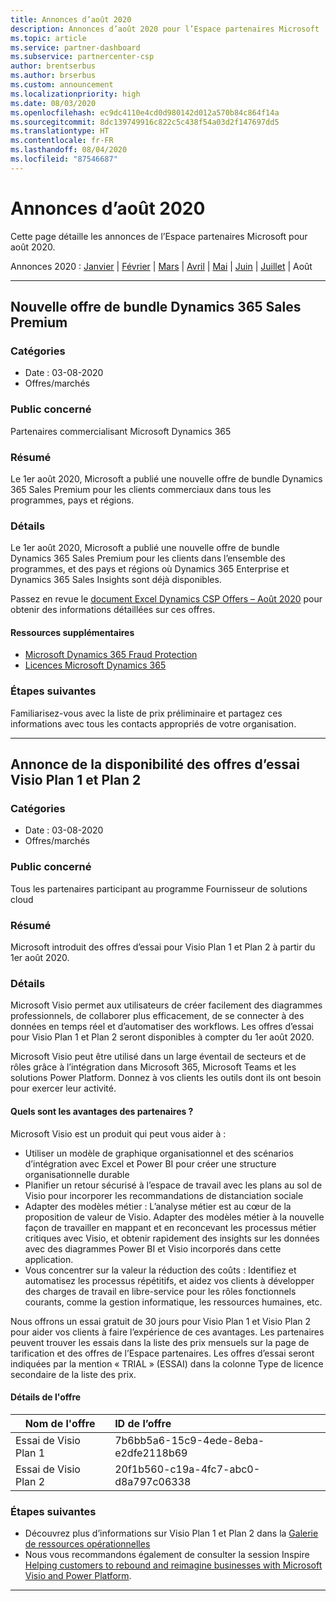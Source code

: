 ```yaml
---
title: Annonces d’août 2020
description: Annonces d’août 2020 pour l’Espace partenaires Microsoft
ms.topic: article
ms.service: partner-dashboard
ms.subservice: partnercenter-csp
author: brentserbus
ms.author: brserbus
ms.custom: announcement
ms.localizationpriority: high
ms.date: 08/03/2020
ms.openlocfilehash: ec9dc4110e4cd0d980142d012a570b84c864f14a
ms.sourcegitcommit: 8dc139749916c822c5c438f54a03d2f147697dd5
ms.translationtype: HT
ms.contentlocale: fr-FR
ms.lasthandoff: 08/04/2020
ms.locfileid: "87546687"
---
```

# <a name="august-2020-announcements"></a>Annonces d’août 2020

Cette page détaille les annonces de l’Espace partenaires Microsoft pour août 2020.

Annonces 2020 : [Janvier](2020-january.md) | [Février](2020-february.md) | [Mars](2020-march.md) | [Avril](2020-april.md) | [Mai](2020-may.md) | [Juin](2020-june.md) | [Juillet](2020-july.md) | Août

________________

## <a name="new-dynamics-365-sales-premium-bundle-offer"></a><a name="2"></a>Nouvelle offre de bundle Dynamics 365 Sales Premium
### <a name="categories"></a>Catégories

- Date : 03-08-2020
- Offres/marchés

### <a name="impacted-audience"></a>Public concerné

Partenaires commercialisant Microsoft Dynamics 365

### <a name="summary"></a>Résumé

Le 1er août 2020, Microsoft a publié une nouvelle offre de bundle Dynamics 365 Sales Premium pour les clients commerciaux dans tous les programmes, pays et régions.

### <a name="details"></a>Détails

Le 1er août 2020, Microsoft a publié une nouvelle offre de bundle Dynamics 365 Sales Premium pour les clients dans l’ensemble des programmes, et des pays et régions où Dynamics 365 Enterprise et Dynamics 365 Sales Insights sont déjà disponibles.

Passez en revue le [document Excel Dynamics CSP Offers – Août 2020](https://partner.microsoft.com/resources/collection/microsoft-dynamics-365-power-platform-offers-products-fraud-protection-vl-csp-collection#/) pour obtenir des informations détaillées sur ces offres. 

#### <a name="additional-resources"></a>Ressources supplémentaires

- [Microsoft Dynamics 365 Fraud Protection](https://partner.microsoft.com/resources/collection/microsoft-dynamics-365-power-platform-offers-products-fraud-protection-vl-csp-collection#/)
- [Licences Microsoft Dynamics 365](https://partner.microsoft.com/resources/collection/microsoft-dynamics-365-power-platform-offers-products-fraud-protection-vl-csp-collection#/)

### <a name="next-steps"></a>Étapes suivantes

Familiarisez-vous avec la liste de prix préliminaire et partagez ces informations avec tous les contacts appropriés de votre organisation. 

________________

## <a name="announcing-the-availability-of-visio-plan-1-and-plan-2-trial-offers"></a><a name="1"></a>Annonce de la disponibilité des offres d’essai Visio Plan 1 et Plan 2 

### <a name="categories"></a>Catégories

- Date : 03-08-2020
- Offres/marchés

### <a name="impacted-audience"></a>Public concerné

Tous les partenaires participant au programme Fournisseur de solutions cloud

### <a name="summary"></a>Résumé

Microsoft introduit des offres d’essai pour Visio Plan 1 et Plan 2 à partir du 1er août 2020. 

### <a name="details"></a>Détails

Microsoft Visio permet aux utilisateurs de créer facilement des diagrammes professionnels, de collaborer plus efficacement, de se connecter à des données en temps réel et d’automatiser des workflows. Les offres d’essai pour Visio Plan 1 et Plan 2 seront disponibles à compter du 1er août 2020.

Microsoft Visio peut être utilisé dans un large éventail de secteurs et de rôles grâce à l’intégration dans Microsoft 365, Microsoft Teams et les solutions Power Platform. Donnez à vos clients les outils dont ils ont besoin pour exercer leur activité.

#### <a name="what-are-the-partner-benefits"></a>Quels sont les avantages des partenaires ?

Microsoft Visio est un produit qui peut vous aider à :

- Utiliser un modèle de graphique organisationnel et des scénarios d’intégration avec Excel et Power BI pour créer une structure organisationnelle durable
- Planifier un retour sécurisé à l’espace de travail avec les plans au sol de Visio pour incorporer les recommandations de distanciation sociale
- Adapter des modèles métier : L’analyse métier est au cœur de la proposition de valeur de Visio. Adapter des modèles métier à la nouvelle façon de travailler en mappant et en reconcevant les processus métier critiques avec Visio, et obtenir rapidement des insights sur les données avec des diagrammes Power BI et Visio incorporés dans cette application. 
- Vous concentrer sur la valeur la réduction des coûts : Identifiez et automatisez les processus répétitifs, et aidez vos clients à développer des charges de travail en libre-service pour les rôles fonctionnels courants, comme la gestion informatique, les ressources humaines, etc.

Nous offrons un essai gratuit de 30 jours pour Visio Plan 1 et Visio Plan 2 pour aider vos clients à faire l’expérience de ces avantages. Les partenaires peuvent trouver les essais dans la liste des prix mensuels sur la page de tarification et des offres de l’Espace partenaires. Les offres d’essai seront indiquées par la mention « TRIAL » (ESSAI) dans la colonne Type de licence secondaire de la liste des prix.

#### <a name="offer-details"></a>Détails de l'offre

   |**Nom de l'offre**|**ID de l’offre**|
   |-------------------|:------|
   |Essai de Visio Plan 1|7b6bb5a6-15c9-4ede-8eba-e2dfe2118b69|
   |Essai de Visio Plan 2|20f1b560-c19a-4fc7-abc0-d8a797c06338|

### <a name="next-steps"></a>Étapes suivantes

- Découvrez plus d’informations sur Visio Plan 1 et Plan 2 dans la [Galerie de ressources opérationnelles](https://partner.microsoft.com/resources/collection/visio-availability-announcing-trial-offers#/) 
- Nous vous recommandons également de consulter la session Inspire [Helping customers to rebound and reimagine businesses with Microsoft Visio and Power Platform](https://www.microsoft.com/microsoft-365/partners/videos/inspire-visio-power-platform).

________________

